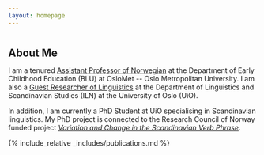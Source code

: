 ```yaml
---
layout: homepage
---
```


<!-- <h1 id="about-me"></h1> -->
<h2 id="about-me" style="margin: 40px 0px 10px;">About Me</h2>

I am a tenured [Assistant Professor of Norwegian](https://www.oslomet.no/en/about/employee/eiten9710/) at the Department of Early Childhood Education (BLU) at OsloMet -- Oslo Metropolitan University. I am also a [Guest Researcher of Linguistics](https://www.hf.uio.no/iln/english/people/aca/scandinavian-languages/temporary/eirikten/) at the Department of Linguistics and Scandinavian Studies (ILN) at the University of Oslo (UiO).

In addition, I am currently a PhD Student at UiO specialising in Scandinavian linguistics. My PhD project is connected to the Research Council of Norway funded project [*Variation and Change in the Scandinavian Verb Phrase*](https://www.hf.uio.no/iln/english/research/projects/variation-and-change-in-the-scandinavian-verb-phra/).

<!--- ## Research Interests

**Linguistics:**
 - Scandinavian languages
 - Clinical linguistics and language acquisition
 - Multilingualism
 - Phonetics, phonology and prosody
 - Psycholinguistics
 - Norwegian in America
 - Corpus linguistics
 - Computational linguistics and language technology
 - Forensic linguistics --->

<!-- ## News

- **[Feb. 2020]** Our paper about incremental learning is accepted to CVPR 2020. --->

{% include_relative _includes/publications.md %}